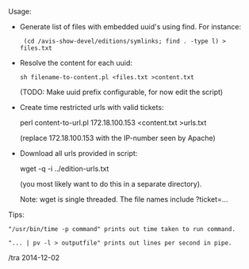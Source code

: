 Usage:

* Generate list of files with embedded uuid's using find.  For instance:

  	   (cd /avis-show-devel/editions/symlinks; find . -type l) > files.txt

	   
* Resolve the content for each uuid:

  	  sh filename-to-content.pl <files.txt >content.txt

  (TODO: Make uuid prefix configurable, for now edit the script)

  
* Create time restricted urls with valid tickets:

  	 perl content-to-url.pl 172.18.100.153 <content.txt >urls.txt

  (replace 172.18.100.153 with the IP-number seen by Apache)

  
* Download all urls provided in script:
  
	wget -q -i ../edition-urls.txt 

  (you most likely want to do this in a separate directory).

  Note:  wget is single threaded.  The file names include ?ticket=...




Tips:

	"/usr/bin/time -p command" prints out time taken to run command.

	"... | pv -l > outputfile" prints out lines per second in pipe.


/tra 2014-12-02